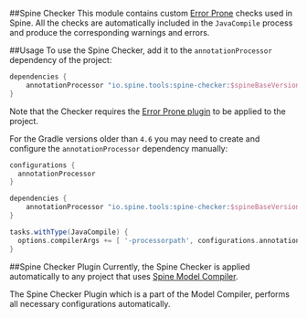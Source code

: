 ##Spine Checker
This module contains custom [Error Prone](https://github.com/google/error-prone) checks used in 
Spine. All the checks are automatically included in the `JavaCompile` process and produce the 
corresponding warnings and errors.

##Usage
To use the Spine Checker, add it to the `annotationProcessor` dependency of the project:

```groovy
dependencies {
    annotationProcessor "io.spine.tools:spine-checker:$spineBaseVersion"
}
```

Note that the Checker requires the 
[Error Prone plugin](https://plugins.gradle.org/plugin/net.ltgt.errorprone) to be applied to the 
project.

For the Gradle versions older than `4.6` you may need to create and configure the 
`annotationProcessor` dependency manually:

```groovy
configurations {
  annotationProcessor
}

dependencies {
    annotationProcessor "io.spine.tools:spine-checker:$spineBaseVersion"
}

tasks.withType(JavaCompile) {
  options.compilerArgs += [ '-processorpath', configurations.annotationProcessor.asPath ]
}
```

##Spine Checker Plugin
Currently, the Spine Checker is applied automatically to any project that uses 
[Spine Model Compiler](../model-compiler).

The Spine Checker Plugin which is a part of the Model Compiler, performs all necessary 
configurations automatically.